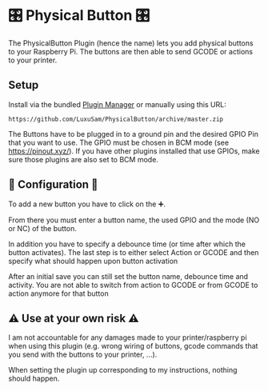 # 🎛 Physical Button 🎛

The PhysicalButton Plugin (hence the name) lets you add physical buttons to your Raspberry Pi.
The buttons are then able to send GCODE or actions to your printer.

## Setup

Install via the bundled [Plugin Manager](https://docs.octoprint.org/en/master/bundledplugins/pluginmanager.html)
or manually using this URL:

    https://github.com/LuxuSam/PhysicalButton/archive/master.zip

The Buttons have to be plugged in to a ground pin and the desired GPIO Pin that you want to use.
The GPIO must be chosen in BCM mode (see https://pinout.xyz/).
If you have other plugins installed that use GPIOs, make sure those plugins are also set to BCM mode.


## 🔧 Configuration 🔧
 To add a new button you have to click on the ➕.

 From there you must enter a button name, the used GPIO and the mode (NO or NC) of the button.

 In addition you have to specify a debounce time (or time after which the button activates).
 The last step is to either select Action or GCODE and then specify what should happen upon button activation

 After an initial save you can still set the button name, debounce time and activity.
 You are not able to switch from action to GCODE or from GCODE to action anymore for that button

## ⚠️ Use at your own risk ⚠️
  I am not accountable for any damages made to your printer/raspberry pi when using this plugin (e.g. wrong wiring
  of buttons, gcode commands that you send with the buttons to your printer, ...).

  When setting the plugin up corresponding to my instructions, nothing should happen.
